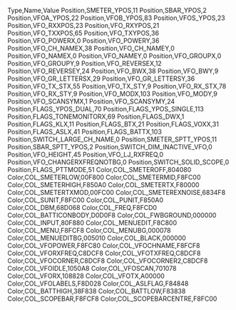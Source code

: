 Type,Name,Value
Position,SMETER_YPOS,11
Position,SBAR_YPOS,2
Position,VFOA_YPOS,22
Position,VFOB_YPOS,83
Position,VFOS_YPOS,23
Position,VFO_RXXPOS,23
Position,VFO_RXYPOS,21
Position,VFO_TXXPOS,65
Position,VFO_TXYPOS,36
Position,VFO_POWERX,0
Position,VFO_POWERY,36
Position,VFO_CH_NAMEX,38
Position,VFO_CH_NAMEY,0
Position,VFO_NAMEX,0
Position,VFO_NAMEY,0
Position,VFO_GROUPX,0
Position,VFO_GROUPY,9
Position,VFO_REVERSEX,12
Position,VFO_REVERSEY,24
Position,VFO_BWX,38
Position,VFO_BWY,9
Position,VFO_GR_LETTERSX,29
Position,VFO_GR_LETTERSY,36
Position,VFO_TX_STX,55
Position,VFO_TX_STY,9
Position,VFO_RX_STX,78
Position,VFO_RX_STY,9
Position,VFO_MODX,103
Position,VFO_MODY,9
Position,VFO_SCANSYMX,1
Position,VFO_SCANSYMY,24
Position,FLAGS_YPOS_DUAL,70
Position,FLAGS_YPOS_SINGLE,113
Position,FLAGS_TONEMONITORX,69
Position,FLAGS_DWX,1
Position,FLAGS_KLX,11
Position,FLAGS_BTX,21
Position,FLAGS_VOXX,31
Position,FLAGS_ASLX,41
Position,FLAGS_BATTX,103
Position,SWITCH_LARGE_CH_NAME,0
Position,SMETER_SPTT_YPOS,11
Position,SBAR_SPTT_YPOS,2
Position,SWITCH_DIM_INACTIVE_VFO,0
Position,VFO_HEIGHT,45
Position,VFO_LJ_RXFREQ,0
Position,VFO_CHANGERXFREQNOTBG,0
Position,SWITCH_SOLID_SCOPE,0
Position,FLAGS_PTTMODE,51
Color,COL_SMETEROFF,804080
Color,COL_SMETERLOW,00F800
Color,COL_SMETERMID,F8FC00
Color,COL_SMETERHIGH,F850A0
Color,COL_SMETERTX,F80000
Color,COL_SMETERTXMOD,00FC00
Color,COL_SMETEREXNOISE,6834F8
Color,COL_SUNIT,F8FC00
Color,COL_PUNIT,F850A0
Color,COL_DBM,68D068
Color,COL_FREQ,F8FCD0
Color,COL_BATTICONBODY,D0D0F8
Color,COL_FWBGROUND,000000
Color,COL_INPUT,80F880
Color,COL_MENUEDIT,F8C800
Color,COL_MENU,F8FCF8
Color,COL_MENUBG,000078
Color,COL_MENUEDITBG,005010
Color,COL_BLACK,000000
Color,COL_VFOPOWER,F8FC80
Color,COL_VFOCHNAME,F8FCF8
Color,COL_VFORXFREQ,C8DCF8
Color,COL_VFOTXFREQ,C8DCF8
Color,COL_VFOCORNER,C8DCF8
Color,COL_VFOCORNER2,C8DCF8
Color,COL_VFOIDLE,1050A8
Color,COL_VFOSCAN,701078
Color,COL_VFORX,108828
Color,COL_VFOTX,A00000
Color,COL_VFOLABELS,F8D028
Color,COL_ASLFLAG,F84848
Color,COL_BATTHIGH,38F838
Color,COL_BATTLOW,F83838
Color,COL_SCOPEBAR,F8FCF8
Color,COL_SCOPEBARCENTRE,F8FC00
